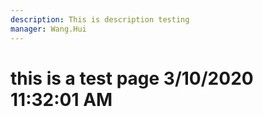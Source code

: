 ```yaml
---
description: This is description testing
manager: Wang.Hui
---
```

# this is a test page 3/10/2020 11:32:01 AM
